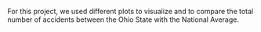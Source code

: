 For this project, we used different plots  to visualize and to compare the total number of accidents between the Ohio State with the National Average.

